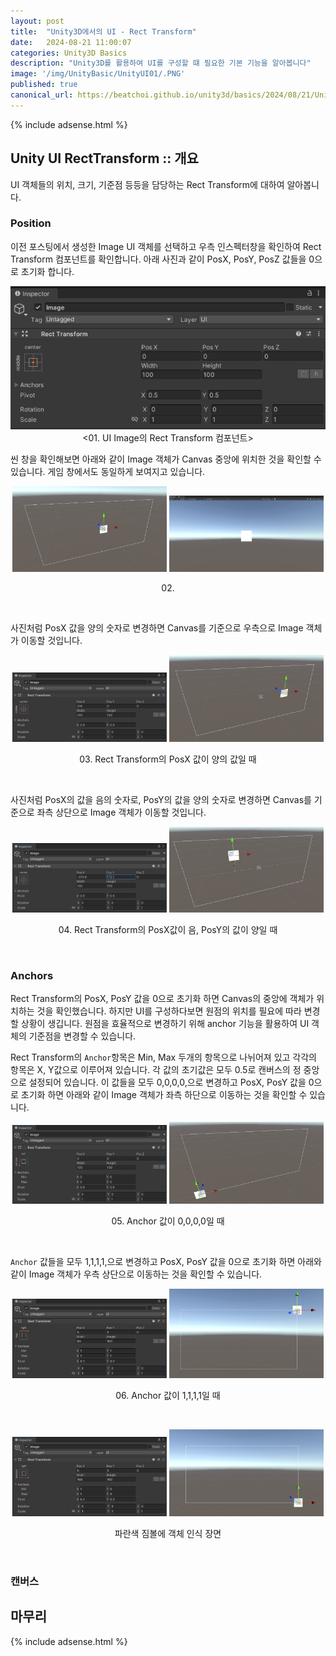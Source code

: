 ```yaml
---
layout: post
title:  "Unity3D에서의 UI - Rect Transform"
date:   2024-08-21 11:00:07
categories: Unity3D Basics
description: "Unity3D를 활용하여 UI를 구성할 떄 필요한 기본 기능을 알아봅니다"
image: '/img/UnityBasic/UnityUI01/.PNG'
published: true
canonical_url: https://beatchoi.github.io/unity3d/basics/2024/08/21/UnityUI02/
---
```

  
  
  {% include adsense.html %}
  
  
## Unity UI RectTransform :: 개요  
UI 객체들의 위치, 크기, 기준점 등등을 담당하는 Rect Transform에 대하여 알아봅니다. 


### Position

이전 포스팅에서 생성한 Image UI 객체를 선택하고 우측 인스펙터창을 확인하여 Rect Transform 컴포넌트를 확인합니다. 아래 사진과 같이 PosX, PosY, PosZ 값들을 0으로 초기화 합니다.  

<p align="center"><img src="/img/UnityBasic/UnityUI01/06.PNG"><br/>
<01. UI Image의 Rect Transform 컴포넌트></p>  

씬 창을 확인해보면 아래와 같이 Image 객체가 Canvas 중앙에 위치한 것을 확인할 수 있습니다. 게임 창에서도 동일하게 보여지고 있습니다.  

<p align="center">
<img src="/img/UnityBasic/UnityUI01/07.PNG" width="49%">
<img src="/img/UnityBasic/UnityUI01/08.PNG" width="49%">
<figcaption align="center">02. </figcaption>
</p> 
<br/>
  
사진처럼 PosX 값을 양의 숫자로 변경하면 Canvas를 기준으로 우측으로 Image 객체가 이동할 것입니다.  
 
<p align="center">
<img src="/img/UnityBasic/UnityUI01/09.PNG" width="49%">
<img src="/img/UnityBasic/UnityUI01/10.PNG" width="49%">
<figcaption align="center">03. Rect Transform의 PosX 값이 양의 값일 때</figcaption>
</p> 
<br/>

사진처럼 PosX의 값을 음의 숫자로, PosY의 값을 양의 숫자로 변경하면 Canvas를 기준으로 좌측 상단으로 Image 객체가 이동할 것입니다.  

<p align="center">
<img src="/img/UnityBasic/UnityUI01/11.PNG" width="49%">
<img src="/img/UnityBasic/UnityUI01/12.PNG" width="49%">
<figcaption align="center">04. Rect Transform의 PosX값이 음, PosY의 값이 양일 때</figcaption>
</p> 
<br/>

### Anchors 

Rect Transform의 PosX, PosY 값을 0으로 초기화 하면 Canvas의 중앙에 객체가 위치하는 것을 확인했습니다. 하지만 UI를 구성하다보면 원점의 위치를 필요에 따라 변경할 상황이 생깁니다. 원점을 효율적으로 변경하기 위해 anchor 기능을 활용하여 UI 객체의 기준점을 변경할 수 있습니다.  

Rect Transform의 `Anchor`항목은 Min, Max 두개의 항목으로 나뉘어져 있고 각각의 항목은 X, Y값으로 이루어져 있습니다. 각 값의 초기값은 모두 0.5로 캔버스의 정 중앙으로 설정되어 있습니다. 이 값들을 모두 0,0,0,0,으로 변경하고 PosX, PosY 값을 0으로 초기화 하면 아래와 같이 Image 객체가 좌측 하단으로 이동하는 것을 확인할 수 있습니다.  


<p align="center">
<img src="/img/UnityBasic/UnityUI01/17.PNG" width="49%">
<img src="/img/UnityBasic/UnityUI01/18.PNG" width="49%">
<figcaption align="center">05. Anchor 값이 0,0,0,0일 때</figcaption>
</p> 
<br/>

`Anchor` 값들을 모두 1,1,1,1,으로 변경하고 PosX, PosY 값을 0으로 초기화 하면 아래와 같이 Image 객체가 우측 상단으로 이동하는 것을 확인할 수 있습니다.

<p align="center">
<img src="/img/UnityBasic/UnityUI01/19.PNG" width="49%">
<img src="/img/UnityBasic/UnityUI01/20.PNG" width="49%">
<figcaption align="center">06. Anchor 값이 1,1,1,1일 때</figcaption>
</p> 
<br/>

<p align="center">
<img src="/img/UnityBasic/UnityUI01/21.PNG" width="49%">
<img src="/img/UnityBasic/UnityUI01/22.PNG" width="49%">
<figcaption align="center">파란색 짐볼에 객체 인식 장면</figcaption>
</p> 
<br/>

### 캔버스  
 

## 마무리




  
  {% include adsense.html %}



  
  
